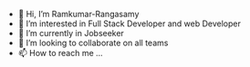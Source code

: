 - 👋 Hi, I’m Ramkumar-Rangasamy
- 👀 I’m interested in Full Stack Developer and web Developer
- 🌱 I’m currently in Jobseeker
- 💞️ I’m looking to collaborate on  all teams 
- 📫 How to reach me ...

<!---
Ramkumar-Rangasamy/Ramkumar-Rangasamy is a ✨ special ✨ repository because its `README.md` (this file) appears on your GitHub profile.
You can click the Preview link to take a look at your changes.
--->
